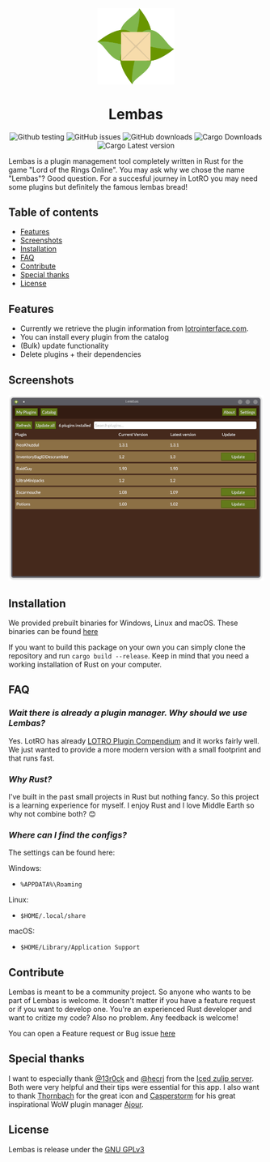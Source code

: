 <div align="center">

<img src="resources/assets/bread_light.svg" width="30%">

# Lembas

![Github testing](https://github.com/mawilms/lembas/actions/workflows/testing.yml/badge.svg)
![GitHub issues](https://img.shields.io/github/issues/mawilms/lembas)
![GitHub downloads](https://img.shields.io/github/downloads/mawilms/lembas/total)
![Cargo Downloads](https://img.shields.io/crates/d/lembas)
![Cargo Latest version](https://img.shields.io/crates/v/lembas)

</div>

Lembas is a plugin management tool completely written in Rust for the game "Lord of the Rings Online". You may ask why we chose the name "Lembas"? Good question. For a succesful journey in LotRO you may need some plugins but definitely the famous lembas bread!

## Table of contents

- [Features](#features)
- [Screenshots](#screenshots)
- [Installation](#installation)
- [FAQ](#faq)
- [Contribute](#contribute)
- [Special thanks](#special-thanks)
- [License](#license)

## Features

- Currently we retrieve the plugin information from [lotrointerface.com](https://www.lotrointerface.com/).
- You can install every plugin from the catalog
- (Bulk) update functionality
- Delete plugins + their dependencies

## Screenshots

![plugins_ui](./screenshots/plugins.png 'Plugins UI')

## Installation

We provided prebuilt binaries for Windows, Linux and macOS. These binaries can be found [here](https://github.com/mawilms/lembas/releases)

If you want to build this package on your own you can simply clone the repository and run `cargo build --release`. Keep in mind that you need a working installation of Rust on your computer.

## FAQ

### **_Wait there is already a plugin manager. Why should we use Lembas?_**

Yes. LotRO has already [LOTRO Plugin Compendium](https://www.lotrointerface.com/downloads/info663-LOTROPluginCompendium.html) and it works fairly well. We just wanted to provide a more modern version with a small footprint and that runs fast.

### **_Why Rust?_**

I've built in the past small projects in Rust but nothing fancy. So this project is a learning experience for myself. I enjoy Rust and I love Middle Earth so why not combine both? :blush:

### **_Where can I find the configs?_**

The settings can be found here:

Windows:

- `%APPDATA%\Roaming`

Linux:

- `$HOME/.local/share`

macOS:

- `$HOME/Library/Application Support`

## Contribute

Lembas is meant to be a community project. So anyone who wants to be part of Lembas is welcome. It doesn't matter if you have a feature request or if you want to develop one. You're an experienced Rust developer and want to critize my code? Also no problem. Any feedback is welcome!

You can open a Feature request or Bug issue [here](https://github.com/mawilms/lembas/issues/new/choose)

## Special thanks

I want to especially thank [@13r0ck](https://github.com/13r0ck) and [@hecrj](https://github.com/hecrj) from the [Iced zulip server](https://iced.zulipchat.com). Both were very helpful and their tips were essential for this app. I also want to thank [Thornbach](https://fungalmancy.netlify.app/) for the great icon and [Casperstorm](https://github.com/casperstorm) for his great inspirational WoW plugin manager [Ajour](https://github.com/ajour/ajour).

## License

Lembas is release under the [GNU GPLv3](https://github.com/mawilms/lembas/blob/main/LICENSE)
